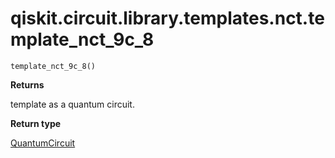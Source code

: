 <span id="qiskit-circuit-library-templates-nct-template-nct-9c-8" />

# qiskit.circuit.library.templates.nct.template\_nct\_9c\_8

<span id="undefined" />

`template_nct_9c_8()`

**Returns**

template as a quantum circuit.

**Return type**

[QuantumCircuit](qiskit.circuit.QuantumCircuit#qiskit.circuit.QuantumCircuit "qiskit.circuit.QuantumCircuit")
